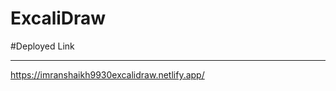 # ExcaliDraw

#Deployed Link
_____________________________________________________________________
https://imranshaikh9930excalidraw.netlify.app/
